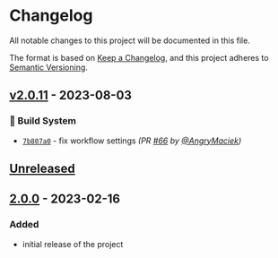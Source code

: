 # Changelog

All notable changes to this project will be documented in this file.

The format is based on [Keep a Changelog](https://keepachangelog.com/en/1.0.0/),
and this project adheres to [Semantic Versioning](https://semver.org/spec/v2.0.0.html).

## [v2.0.11] - 2023-08-03
### :construction_worker: Build System
- [`7b807a0`](https://github.com/AngryMaciek/hypercomplex/commit/7b807a04bbcffc6faff21cc6b582f3d58a118428) - fix workflow settings *(PR [#66](https://github.com/AngryMaciek/hypercomplex/pull/66) by [@AngryMaciek](https://github.com/AngryMaciek))*


## [Unreleased]

## [2.0.0] - 2023-02-16

### Added

- initial release of the project

[unreleased]: https://github.com/AngryMaciek/hypercomplex/compare/v2.0.0...HEAD
[2.0.0]: https://github.com/AngryMaciek/hypercomplex/releases/tag/v2.0.0

[v2.0.11]: https://github.com/AngryMaciek/hypercomplex/compare/v2.0.10...v2.0.11